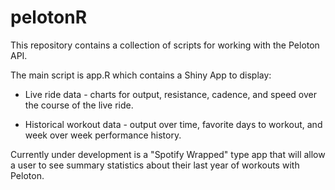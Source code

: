 # pelotonR
This repository contains a collection of scripts for working with the Peloton API. 

The main script is app.R which contains a Shiny App to display:

* Live ride data - charts for output, resistance, cadence, and speed over the course of the live ride.

* Historical workout data - output over time, favorite days to workout, and week over week performance history.

Currently under development is a "Spotify Wrapped" type app that will allow a user to see summary statistics about their last year of workouts with Peloton.
